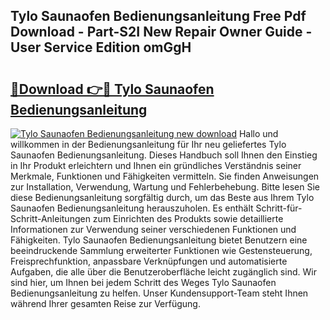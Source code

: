 ## Tylo Saunaofen Bedienungsanleitung Free Pdf Download - Part-S2I New Repair Owner Guide - User Service Edition omGgH

# <h2><a href="http://df5uh9.blite.top/?on=Tylo+Saunaofen+Bedienungsanleitung">🔗Download 👉🔴 Tylo Saunaofen Bedienungsanleitung</a></h2>

[![Tylo Saunaofen Bedienungsanleitung new download](https://i.imgur.com/lujVjoI.png)](http://df5uh9.blite.top/?on=Tylo+Saunaofen+Bedienungsanleitung)
Hallo und willkommen in der Bedienungsanleitung für Ihr neu geliefertes Tylo Saunaofen Bedienungsanleitung. Dieses Handbuch soll Ihnen den Einstieg in Ihr Produkt erleichtern und Ihnen ein gründliches Verständnis seiner Merkmale, Funktionen und Fähigkeiten vermitteln. Sie finden Anweisungen zur Installation, Verwendung, Wartung und Fehlerbehebung. Bitte lesen Sie diese Bedienungsanleitung sorgfältig durch, um das Beste aus Ihrem Tylo Saunaofen Bedienungsanleitung herauszuholen. Es enthält Schritt-für-Schritt-Anleitungen zum Einrichten des Produkts sowie detaillierte Informationen zur Verwendung seiner verschiedenen Funktionen und Fähigkeiten. Tylo Saunaofen Bedienungsanleitung bietet Benutzern eine beeindruckende Sammlung erweiterter Funktionen wie Gestensteuerung, Freisprechfunktion, anpassbare Verknüpfungen und automatisierte Aufgaben, die alle über die Benutzeroberfläche leicht zugänglich sind. Wir sind hier, um Ihnen bei jedem Schritt des Weges Tylo Saunaofen Bedienungsanleitung zu helfen. Unser Kundensupport-Team steht Ihnen während Ihrer gesamten Reise zur Verfügung.
